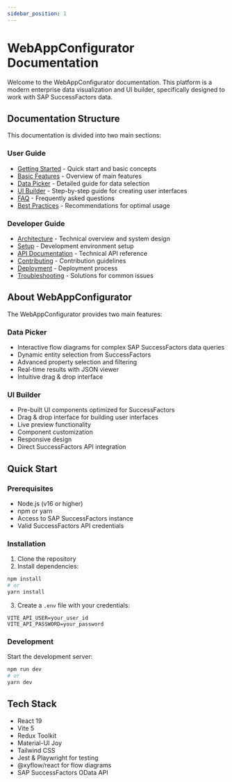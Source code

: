 ```yaml
---
sidebar_position: 1
---
```


# WebAppConfigurator Documentation

Welcome to the WebAppConfigurator documentation. This platform is a modern enterprise data visualization and UI builder, specifically designed to work with SAP SuccessFactors data.

## Documentation Structure

This documentation is divided into two main sections:

### User Guide

- [Getting Started](user-guide/getting-started) - Quick start and basic concepts
- [Basic Features](user-guide/basic-features) - Overview of main features
- [Data Picker](user-guide/data-picker) - Detailed guide for data selection
- [UI Builder](user-guide/ui-builder) - Step-by-step guide for creating user interfaces
- [FAQ](user-guide/faq) - Frequently asked questions
- [Best Practices](user-guide/best-practices) - Recommendations for optimal usage

### Developer Guide

- [Architecture](developer-guide/architecture) - Technical overview and system design
- [Setup](developer-guide/setup) - Development environment setup
- [API Documentation](developer-guide/api-documentation) - Technical API reference
- [Contributing](developer-guide/contributing) - Contribution guidelines
- [Deployment](developer-guide/deployment) - Deployment process
- [Troubleshooting](developer-guide/troubleshooting) - Solutions for common issues

## About WebAppConfigurator

The WebAppConfigurator provides two main features:

### Data Picker

- Interactive flow diagrams for complex SAP SuccessFactors data queries
- Dynamic entity selection from SuccessFactors
- Advanced property selection and filtering
- Real-time results with JSON viewer
- Intuitive drag & drop interface

### UI Builder

- Pre-built UI components optimized for SuccessFactors
- Drag & drop interface for building user interfaces
- Live preview functionality
- Component customization
- Responsive design
- Direct SuccessFactors API integration

## Quick Start

### Prerequisites

- Node.js (v16 or higher)
- npm or yarn
- Access to SAP SuccessFactors instance
- Valid SuccessFactors API credentials

### Installation

1. Clone the repository
2. Install dependencies:

```bash
npm install
# or
yarn install
```

3. Create a `.env` file with your credentials:

```env
VITE_API_USER=your_user_id
VITE_API_PASSWORD=your_password
```

### Development

Start the development server:

```bash
npm run dev
# or
yarn dev
```

## Tech Stack

- React 19
- Vite 5
- Redux Toolkit
- Material-UI Joy
- Tailwind CSS
- Jest & Playwright for testing
- @xyflow/react for flow diagrams
- SAP SuccessFactors OData API
